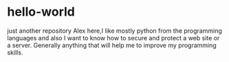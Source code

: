 # hello-world
just another repository
Alex here,I like mostly python from the programming languages and also I want to know how to secure and protect a web site or a server.
Generally anything that will help me to improve my programming skills.
